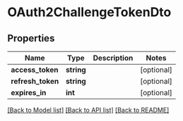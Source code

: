 # OAuth2ChallengeTokenDto

## Properties
Name | Type | Description | Notes
------------ | ------------- | ------------- | -------------
**access_token** | **string** |  | [optional] 
**refresh_token** | **string** |  | [optional] 
**expires_in** | **int** |  | [optional] 

[[Back to Model list]](../../README.md#documentation-for-models) [[Back to API list]](../../README.md#documentation-for-api-endpoints) [[Back to README]](../../README.md)

